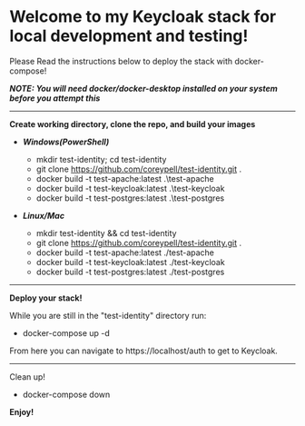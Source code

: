 # Welcome to my Keycloak stack for local development and testing!

Please Read the instructions below to deploy the stack with docker-compose!

***NOTE: You will need docker/docker-desktop installed on your system before you attempt this***
_________________________________________________________________________________________________

**Create working directory, clone the repo, and build your images**

- ***Windows(PowerShell)***
  -  mkdir test-identity; cd test-identity
  -  git clone https://github.com/coreypell/test-identity.git .
  -  docker build -t test-apache:latest .\test-apache
  -  docker build -t test-keycloak:latest .\test-keycloak
  -  docker build -t test-postgres:latest .\test-postgres

- ***Linux/Mac***
  -  mkdir test-identity && cd test-identity
  -  git clone https://github.com/coreypell/test-identity.git .
  -  docker build -t test-apache:latest ./test-apache
  -  docker build -t test-keycloak:latest ./test-keycloak
  -  docker build -t test-postgres:latest ./test-postgres

__________________________________________________________________________________________________

**Deploy your stack!**

While you are still in the "test-identity" directory run:

  -  docker-compose up -d

From here you can navigate to https://localhost/auth to get to Keycloak.

_________________________________________________________________________________________________

Clean up!
  -  docker-compose down

**Enjoy!**
